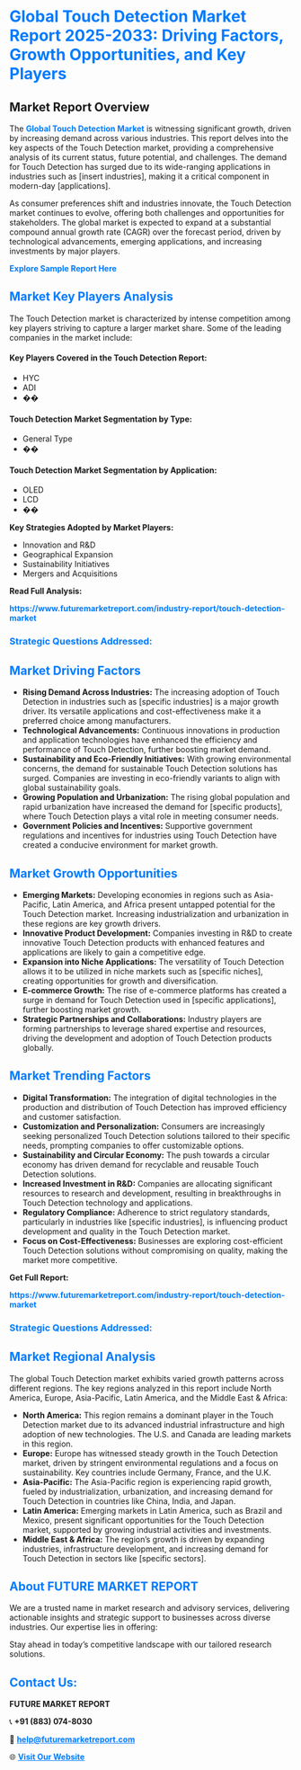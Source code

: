 <h1 style="color: #007BFF;">Global Touch Detection Market Report 2025-2033: Driving Factors, Growth Opportunities, and Key Players</h1>

<section id="overview">
<h2>Market Report Overview</h2>
<p>The <a href="https://www.futuremarketreport.com/industry-report/touch-detection-market" style="color: #007BFF; text-decoration: none;"><strong>Global Touch Detection Market</strong></a> is witnessing significant growth, driven by increasing demand across various industries. This report delves into the key aspects of the Touch Detection market, providing a comprehensive analysis of its current status, future potential, and challenges. The demand for Touch Detection has surged due to its wide-ranging applications in industries such as [insert industries], making it a critical component in modern-day [applications].</p>
<p>As consumer preferences shift and industries innovate, the Touch Detection market continues to evolve, offering both challenges and opportunities for stakeholders. The global market is expected to expand at a substantial compound annual growth rate (CAGR) over the forecast period, driven by technological advancements, emerging applications, and increasing investments by major players.</p>
</section>

<section id="overview">
<p><a href="https://www.futuremarketreport.com/request-sample/reportId=118421" style="color: #007BFF; text-decoration: none;"><strong>Explore Sample Report Here</strong></a></p>
</section>

<section id="key-players">
<h2 style="color: #007BFF;">Market Key Players Analysis</h2>
<p>The Touch Detection market is characterized by intense competition among key players striving to capture a larger market share. Some of the leading companies in the market include:</p>
<h4>Key Players Covered in the Touch Detection Report:</h4>
<ul><li>HYC</li><li>ADI</li><li>��</li></ul>
<h4>Touch Detection Market Segmentation by Type:</h4>
<ul><li>General Type</li><li>��</li></ul>

<h4>Touch Detection Market Segmentation by Application:</h4>
<ul><li>OLED</li><li>LCD</li><li>��</li></ul>
<p><strong>Key Strategies Adopted by Market Players:</strong></p>
<ul>
<li>Innovation and R&D</li>
<li>Geographical Expansion</li>
<li>Sustainability Initiatives</li>
<li>Mergers and Acquisitions</li>
</ul>
</section>

<section>
<p><strong>Read Full Analysis: </strong></p><a href="https://www.futuremarketreport.com/industry-report/touch-detection-market" style="color: #007BFF; text-decoration: none;"><strong>https://www.futuremarketreport.com/industry-report/touch-detection-market</strong></a>
<h3 style="color: #007BFF;">Strategic Questions Addressed:</h3>
</section>

<section id="driving-factors">
<h2 style="color: #007BFF;">Market Driving Factors</h2>
<ul>
<li><strong>Rising Demand Across Industries:</strong> The increasing adoption of Touch Detection in industries such as [specific industries] is a major growth driver. Its versatile applications and cost-effectiveness make it a preferred choice among manufacturers.</li>
<li><strong>Technological Advancements:</strong> Continuous innovations in production and application technologies have enhanced the efficiency and performance of Touch Detection, further boosting market demand.</li>
<li><strong>Sustainability and Eco-Friendly Initiatives:</strong> With growing environmental concerns, the demand for sustainable Touch Detection solutions has surged. Companies are investing in eco-friendly variants to align with global sustainability goals.</li>
<li><strong>Growing Population and Urbanization:</strong> The rising global population and rapid urbanization have increased the demand for [specific products], where Touch Detection plays a vital role in meeting consumer needs.</li>
<li><strong>Government Policies and Incentives:</strong> Supportive government regulations and incentives for industries using Touch Detection have created a conducive environment for market growth.</li>
</ul>
</section>

<section id="growth-opportunities">
<h2 style="color: #007BFF;">Market Growth Opportunities</h2>
<ul>
<li><strong>Emerging Markets:</strong> Developing economies in regions such as Asia-Pacific, Latin America, and Africa present untapped potential for the Touch Detection market. Increasing industrialization and urbanization in these regions are key growth drivers.</li>
<li><strong>Innovative Product Development:</strong> Companies investing in R&D to create innovative Touch Detection products with enhanced features and applications are likely to gain a competitive edge.</li>
<li><strong>Expansion into Niche Applications:</strong> The versatility of Touch Detection allows it to be utilized in niche markets such as [specific niches], creating opportunities for growth and diversification.</li>
<li><strong>E-commerce Growth:</strong> The rise of e-commerce platforms has created a surge in demand for Touch Detection used in [specific applications], further boosting market growth.</li>
<li><strong>Strategic Partnerships and Collaborations:</strong> Industry players are forming partnerships to leverage shared expertise and resources, driving the development and adoption of Touch Detection products globally.</li>
</ul>
</section>

<section id="trending-factors">
<h2 style="color: #007BFF;">Market Trending Factors</h2>
<ul>
<li><strong>Digital Transformation:</strong> The integration of digital technologies in the production and distribution of Touch Detection has improved efficiency and customer satisfaction.</li>
<li><strong>Customization and Personalization:</strong> Consumers are increasingly seeking personalized Touch Detection solutions tailored to their specific needs, prompting companies to offer customizable options.</li>
<li><strong>Sustainability and Circular Economy:</strong> The push towards a circular economy has driven demand for recyclable and reusable Touch Detection solutions.</li>
<li><strong>Increased Investment in R&D:</strong> Companies are allocating significant resources to research and development, resulting in breakthroughs in Touch Detection technology and applications.</li>
<li><strong>Regulatory Compliance:</strong> Adherence to strict regulatory standards, particularly in industries like [specific industries], is influencing product development and quality in the Touch Detection market.</li>
<li><strong>Focus on Cost-Effectiveness:</strong> Businesses are exploring cost-efficient Touch Detection solutions without compromising on quality, making the market more competitive.</li>
</ul>
</section>

<section>
<p><strong>Get Full Report: </strong></p><a href="https://www.futuremarketreport.com/industry-report/touch-detection-market" style="color: #007BFF; text-decoration: none;"><strong>https://www.futuremarketreport.com/industry-report/touch-detection-market</strong></a>
<h3 style="color: #007BFF;">Strategic Questions Addressed:</h3>
</section>


<section id="regional-analysis">
<h2 style="color: #007BFF;">Market Regional Analysis</h2>
<p>The global Touch Detection market exhibits varied growth patterns across different regions. The key regions analyzed in this report include North America, Europe, Asia-Pacific, Latin America, and the Middle East & Africa:</p>
<ul>
<li><strong>North America:</strong> This region remains a dominant player in the Touch Detection market due to its advanced industrial infrastructure and high adoption of new technologies. The U.S. and Canada are leading markets in this region.</li>
<li><strong>Europe:</strong> Europe has witnessed steady growth in the Touch Detection market, driven by stringent environmental regulations and a focus on sustainability. Key countries include Germany, France, and the U.K.</li>
<li><strong>Asia-Pacific:</strong> The Asia-Pacific region is experiencing rapid growth, fueled by industrialization, urbanization, and increasing demand for Touch Detection in countries like China, India, and Japan.</li>
<li><strong>Latin America:</strong> Emerging markets in Latin America, such as Brazil and Mexico, present significant opportunities for the Touch Detection market, supported by growing industrial activities and investments.</li>
<li><strong>Middle East & Africa:</strong> The region’s growth is driven by expanding industries, infrastructure development, and increasing demand for Touch Detection in sectors like [specific sectors].</li>
</ul>
</section>

<footer>
<h2 style="color: #007BFF;">About FUTURE MARKET REPORT</h2>
<p>We are a trusted name in market research and advisory services, delivering actionable insights and strategic support to businesses across diverse industries. Our expertise lies in offering:</p>

<p>Stay ahead in today’s competitive landscape with our tailored research solutions.</p>

<h2 style="color: #007BFF;">Contact Us:</h2>
<p><strong>FUTURE MARKET REPORT</strong></p>
<p>📞 <strong>+91 (883) 074-8030</strong></p>
<p>📧 <strong><a href="mailto:help@futuremarketreport.com" style="color: #007BFF;">help@futuremarketreport.com</a></strong></p>
<p>🌐 <strong><a href="https://www.futuremarketreport.com/" style="color: #007BFF;">Visit Our Website</a></strong></p>
</footer>